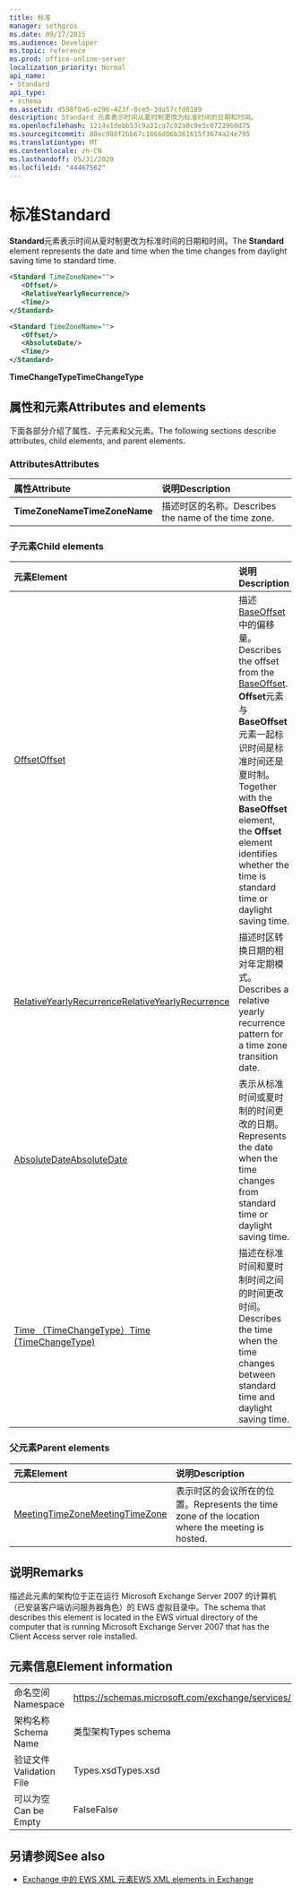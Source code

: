 ```yaml
---
title: 标准
manager: sethgros
ms.date: 09/17/2015
ms.audience: Developer
ms.topic: reference
ms.prod: office-online-server
localization_priority: Normal
api_name:
- Standard
api_type:
- schema
ms.assetid: d598f0a6-e296-423f-8ce5-3da57cfd8189
description: Standard 元素表示时间从夏时制更改为标准时间的日期和时间。
ms.openlocfilehash: 1214a1debb53c9a31ca7c92a0c9e5c0722960d75
ms.sourcegitcommit: 88ec988f2bb67c1866d06b361615f3674a24e795
ms.translationtype: MT
ms.contentlocale: zh-CN
ms.lasthandoff: 05/31/2020
ms.locfileid: "44467562"
---
```

# <a name="standard"></a><span data-ttu-id="2c2a7-103">标准</span><span class="sxs-lookup"><span data-stu-id="2c2a7-103">Standard</span></span>

<span data-ttu-id="2c2a7-104">**Standard**元素表示时间从夏时制更改为标准时间的日期和时间。</span><span class="sxs-lookup"><span data-stu-id="2c2a7-104">The **Standard** element represents the date and time when the time changes from daylight saving time to standard time.</span></span> 
  
```xml
<Standard TimeZoneName="">
   <Offset/>
   <RelativeYearlyRecurrence/>
   <Time/>
</Standard>
```

```xml
<Standard TimeZoneName="">
   <Offset/>
   <AbsoluteDate/>
   <Time/>
</Standard>
```

<span data-ttu-id="2c2a7-105">**TimeChangeType**</span><span class="sxs-lookup"><span data-stu-id="2c2a7-105">**TimeChangeType**</span></span>

## <a name="attributes-and-elements"></a><span data-ttu-id="2c2a7-106">属性和元素</span><span class="sxs-lookup"><span data-stu-id="2c2a7-106">Attributes and elements</span></span>

<span data-ttu-id="2c2a7-107">下面各部分介绍了属性、子元素和父元素。</span><span class="sxs-lookup"><span data-stu-id="2c2a7-107">The following sections describe attributes, child elements, and parent elements.</span></span>
  
### <a name="attributes"></a><span data-ttu-id="2c2a7-108">Attributes</span><span class="sxs-lookup"><span data-stu-id="2c2a7-108">Attributes</span></span>

|<span data-ttu-id="2c2a7-109">**属性**</span><span class="sxs-lookup"><span data-stu-id="2c2a7-109">**Attribute**</span></span>|<span data-ttu-id="2c2a7-110">**说明**</span><span class="sxs-lookup"><span data-stu-id="2c2a7-110">**Description**</span></span>|
|:-----|:-----|
|<span data-ttu-id="2c2a7-111">**TimeZoneName**</span><span class="sxs-lookup"><span data-stu-id="2c2a7-111">**TimeZoneName**</span></span> <br/> |<span data-ttu-id="2c2a7-112">描述时区的名称。</span><span class="sxs-lookup"><span data-stu-id="2c2a7-112">Describes the name of the time zone.</span></span>  <br/> |
   
### <a name="child-elements"></a><span data-ttu-id="2c2a7-113">子元素</span><span class="sxs-lookup"><span data-stu-id="2c2a7-113">Child elements</span></span>

|<span data-ttu-id="2c2a7-114">**元素**</span><span class="sxs-lookup"><span data-stu-id="2c2a7-114">**Element**</span></span>|<span data-ttu-id="2c2a7-115">**说明**</span><span class="sxs-lookup"><span data-stu-id="2c2a7-115">**Description**</span></span>|
|:-----|:-----|
|[<span data-ttu-id="2c2a7-116">Offset</span><span class="sxs-lookup"><span data-stu-id="2c2a7-116">Offset</span></span>](offset.md) <br/> |<span data-ttu-id="2c2a7-117">描述[BaseOffset](baseoffset.md)中的偏移量。</span><span class="sxs-lookup"><span data-stu-id="2c2a7-117">Describes the offset from the [BaseOffset](baseoffset.md).</span></span> <span data-ttu-id="2c2a7-118">**Offset**元素与**BaseOffset**元素一起标识时间是标准时间还是夏时制。</span><span class="sxs-lookup"><span data-stu-id="2c2a7-118">Together with the **BaseOffset** element, the **Offset** element identifies whether the time is standard time or daylight saving time.</span></span>  <br/> |
|[<span data-ttu-id="2c2a7-119">RelativeYearlyRecurrence</span><span class="sxs-lookup"><span data-stu-id="2c2a7-119">RelativeYearlyRecurrence</span></span>](relativeyearlyrecurrence.md) <br/> |<span data-ttu-id="2c2a7-120">描述时区转换日期的相对年定期模式。</span><span class="sxs-lookup"><span data-stu-id="2c2a7-120">Describes a relative yearly recurrence pattern for a time zone transition date.</span></span>  <br/> |
|[<span data-ttu-id="2c2a7-121">AbsoluteDate</span><span class="sxs-lookup"><span data-stu-id="2c2a7-121">AbsoluteDate</span></span>](absolutedate.md) <br/> |<span data-ttu-id="2c2a7-122">表示从标准时间或夏时制的时间更改的日期。</span><span class="sxs-lookup"><span data-stu-id="2c2a7-122">Represents the date when the time changes from standard time or daylight saving time.</span></span>  <br/> |
|[<span data-ttu-id="2c2a7-123">Time （TimeChangeType）</span><span class="sxs-lookup"><span data-stu-id="2c2a7-123">Time (TimeChangeType)</span></span>](time-timechangetype.md) <br/> |<span data-ttu-id="2c2a7-124">描述在标准时间和夏时制时间之间的时间更改时间。</span><span class="sxs-lookup"><span data-stu-id="2c2a7-124">Describes the time when the time changes between standard time and daylight saving time.</span></span>  <br/> |
   
### <a name="parent-elements"></a><span data-ttu-id="2c2a7-125">父元素</span><span class="sxs-lookup"><span data-stu-id="2c2a7-125">Parent elements</span></span>

|<span data-ttu-id="2c2a7-126">**元素**</span><span class="sxs-lookup"><span data-stu-id="2c2a7-126">**Element**</span></span>|<span data-ttu-id="2c2a7-127">**说明**</span><span class="sxs-lookup"><span data-stu-id="2c2a7-127">**Description**</span></span>|
|:-----|:-----|
|[<span data-ttu-id="2c2a7-128">MeetingTimeZone</span><span class="sxs-lookup"><span data-stu-id="2c2a7-128">MeetingTimeZone</span></span>](meetingtimezone.md) <br/> |<span data-ttu-id="2c2a7-129">表示时区的会议所在的位置。</span><span class="sxs-lookup"><span data-stu-id="2c2a7-129">Represents the time zone of the location where the meeting is hosted.</span></span>  <br/> |
   
## <a name="remarks"></a><span data-ttu-id="2c2a7-130">说明</span><span class="sxs-lookup"><span data-stu-id="2c2a7-130">Remarks</span></span>

<span data-ttu-id="2c2a7-131">描述此元素的架构位于正在运行 Microsoft Exchange Server 2007 的计算机（已安装客户端访问服务器角色）的 EWS 虚拟目录中。</span><span class="sxs-lookup"><span data-stu-id="2c2a7-131">The schema that describes this element is located in the EWS virtual directory of the computer that is running Microsoft Exchange Server 2007 that has the Client Access server role installed.</span></span>
  
## <a name="element-information"></a><span data-ttu-id="2c2a7-132">元素信息</span><span class="sxs-lookup"><span data-stu-id="2c2a7-132">Element information</span></span>

|||
|:-----|:-----|
|<span data-ttu-id="2c2a7-133">命名空间</span><span class="sxs-lookup"><span data-stu-id="2c2a7-133">Namespace</span></span>  <br/> |https://schemas.microsoft.com/exchange/services/2006/types  <br/> |
|<span data-ttu-id="2c2a7-134">架构名称</span><span class="sxs-lookup"><span data-stu-id="2c2a7-134">Schema Name</span></span>  <br/> |<span data-ttu-id="2c2a7-135">类型架构</span><span class="sxs-lookup"><span data-stu-id="2c2a7-135">Types schema</span></span>  <br/> |
|<span data-ttu-id="2c2a7-136">验证文件</span><span class="sxs-lookup"><span data-stu-id="2c2a7-136">Validation File</span></span>  <br/> |<span data-ttu-id="2c2a7-137">Types.xsd</span><span class="sxs-lookup"><span data-stu-id="2c2a7-137">Types.xsd</span></span>  <br/> |
|<span data-ttu-id="2c2a7-138">可以为空</span><span class="sxs-lookup"><span data-stu-id="2c2a7-138">Can be Empty</span></span>  <br/> |<span data-ttu-id="2c2a7-139">False</span><span class="sxs-lookup"><span data-stu-id="2c2a7-139">False</span></span>  <br/> |
   
## <a name="see-also"></a><span data-ttu-id="2c2a7-140">另请参阅</span><span class="sxs-lookup"><span data-stu-id="2c2a7-140">See also</span></span>

- [<span data-ttu-id="2c2a7-141">Exchange 中的 EWS XML 元素</span><span class="sxs-lookup"><span data-stu-id="2c2a7-141">EWS XML elements in Exchange</span></span>](ews-xml-elements-in-exchange.md)

